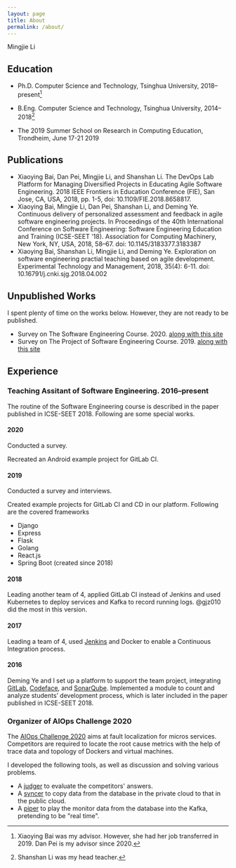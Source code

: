 ```yaml
---
layout: page
title: About
permalink: /about/
---
```

Mingjie Li

## Education

- Ph.D. Computer Science and Technology, Tsinghua University, 2018–present[^advisor]
- B.Eng. Computer Science and Technology, Tsinghua University, 2014–2018[^head-teacher]

- The 2019 Summer School on Research in Computing Education, Trondheim, June 17-21 2019

## Publications

- Xiaoying Bai, Dan Pei, Mingjie Li, and Shanshan Li. The DevOps Lab Platform for Managing Diversified Projects in Educating Agile Software Engineering. 2018 IEEE Frontiers in Education Conference (FIE), San Jose, CA, USA, 2018, pp. 1-5, doi: 10.1109/FIE.2018.8658817.
- Xiaoying Bai, Mingjie Li, Dan Pei, Shanshan Li, and Deming Ye. Continuous delivery of personalized assessment and feedback in agile software engineering projects. In Proceedings of the 40th International Conference on Software Engineering: Software Engineering Education and Training (ICSE-SEET '18). Association for Computing Machinery, New York, NY, USA, 2018, 58–67. doi: 10.1145/3183377.3183387
- Xiaoying Bai, Shanshan Li, Mingjie Li, and Deming Ye. Exploration on software engineering practial teaching based on agile development. Experimental Technology and Management, 2018, 35(4): 6-11. doi: 10.16791/j.cnki.sjg.2018.04.002

## Unpublished Works

I spent plenty of time on the works below.
However, they are not ready to be published.

- Survey on The Software Engineering Course. 2020. [along with this site](/assets/report/2020软件工程课程情况调查.pdf)
- Survey on The Project of Software Engineering Course. 2019. [along with this site](/assets/report/2019软件工程作业情况调查.pdf)

## Experience

### Teaching Assitant of Software Engineering. 2016–present

The routine of the Software Engineering course is described in the paper published in ICSE-SEET 2018.
Following are some special works.

#### 2020

Conducted a survey.

Recreated an Android example project for GitLab CI.

#### 2019

Conducted a survey and interviews.

Created example projects for GitLab CI and CD in our platform.
Following are the covered frameworks
- Django
- Express
- Flask
- Golang
- React.js
- Spring Boot (created since 2018)

#### 2018

Leading another team of 4, applied GitLab CI instead of Jenkins and used Kubernetes to deploy services and Kafka to record running logs.
@gjz010 did the most in this version.

#### 2017

Leading a team of 4, used [Jenkins](https://www.jenkins.io) and Docker to enable a Continuous Integration process.

#### 2016

Deming Ye and I set up a platform to support the team project, integrating [GitLab](https://about.gitlab.com), [Codeface](https://github.com/siemens/codeface), and [SonarQube](https://www.sonarqube.org).
Implemented a module to count and analyze students’ development process, which is later included in the paper published in ICSE-SEET 2018.

### Organizer of AIOps Challenge 2020

The [AIOps Challenge 2020](http://iops.ai/competition_detail/?competition_id=15&flag=1) aims at fault localization for micros services. 
Competitors are required to locate the root cause metrics with the help of trace data and topology of Dockers and virtual machines. 

I developed the following tools, as well as discussion and solving various problems.

- A [judger](https://github.com/NetManAIOps/aiops2020-judge) to evaluate the competitors' answers.
- A [syncer](https://gitee.com/limjcst/mysql-sync) to copy data from the database in the private cloud to that in the public cloud.
- A [piper](https://gitee.com/limjcst/log-pipe) to play the monitor data from the database into the Kafka, pretending to be "real time".

[^advisor]: Xiaoying Bai was my advisor. However, she had her job transferred in 2019. Dan Pei is my advisor since 2020.
[^head-teacher]: Shanshan Li was my head teacher.
